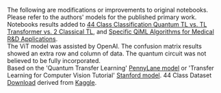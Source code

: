 The following are modifications or improvements to original notebooks. Please refer to the authors' models for the published primary work. Notebooks results added to [44 Class Classification Quantum TL vs. TL Transformer vs. 2 Classical TL](https://www.chemicalqdevice.com/44-class-classification-quantum-tl-vs-tl-transformer-vs-2-classical-tl), 
and [Specific QiML Algorithms for Medical R&D Applications](https://www.chemicalqdevice.com/specific-qiml-algorithms-for-medical-rd-applications).<br>
The ViT model was assisted by OpenAI. The confusion matrix results showed an extra row and column of data. The quantum circuit was not believed to be fully incorporated. <br>
Based on the 'Quantum Transfer Learning' [PennyLane model](https://pennylane.ai/qml/demos/tutorial_quantum_transfer_learning) or 'Transfer Learning for Computer Vision Tutorial' [Stanford model](https://pytorch.org/tutorials/beginner/transfer_learning_tutorial.html). 44 Class Dataset [Download](https://drive.google.com/drive/folders/1sFsP3m1DUkdh2xV_4tviwJYekdLgaRax?usp=drive_link) derived from [Kaggle](https://www.kaggle.com/datasets/fernando2rad/brain-tumor-mri-images-44c?select=Germinoma+T2).
